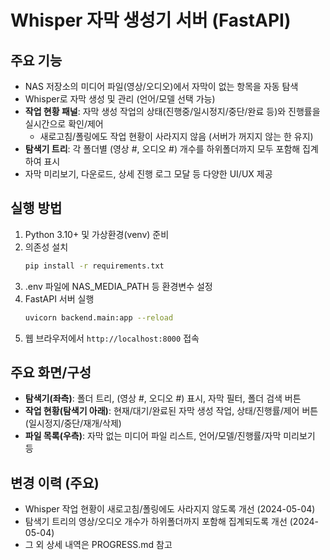 # Whisper 자막 생성기 서버 (FastAPI)

## 주요 기능

- NAS 저장소의 미디어 파일(영상/오디오)에서 자막이 없는 항목을 자동 탐색
- Whisper로 자막 생성 및 관리 (언어/모델 선택 가능)
- **작업 현황 패널**: 자막 생성 작업의 상태(진행중/일시정지/중단/완료 등)와 진행률을 실시간으로 확인/제어
    - 새로고침/폴링에도 작업 현황이 사라지지 않음 (서버가 꺼지지 않는 한 유지)
- **탐색기 트리**: 각 폴더별 (영상 #, 오디오 #) 개수를 하위폴더까지 모두 포함해 집계하여 표시
- 자막 미리보기, 다운로드, 상세 진행 로그 모달 등 다양한 UI/UX 제공

## 실행 방법

1. Python 3.10+ 및 가상환경(venv) 준비
2. 의존성 설치
   ```bash
   pip install -r requirements.txt
   ```
3. .env 파일에 NAS_MEDIA_PATH 등 환경변수 설정
4. FastAPI 서버 실행
   ```bash
   uvicorn backend.main:app --reload
   ```
5. 웹 브라우저에서 `http://localhost:8000` 접속

## 주요 화면/구성

- **탐색기(좌측)**: 폴더 트리, (영상 #, 오디오 #) 표시, 자막 필터, 폴더 검색 버튼
- **작업 현황(탐색기 아래)**: 현재/대기/완료된 자막 생성 작업, 상태/진행률/제어 버튼(일시정지/중단/재개/삭제)
- **파일 목록(우측)**: 자막 없는 미디어 파일 리스트, 언어/모델/진행률/자막 미리보기 등

## 변경 이력 (주요)

- Whisper 작업 현황이 새로고침/폴링에도 사라지지 않도록 개선 (2024-05-04)
- 탐색기 트리의 영상/오디오 개수가 하위폴더까지 포함해 집계되도록 개선 (2024-05-04)
- 그 외 상세 내역은 PROGRESS.md 참고